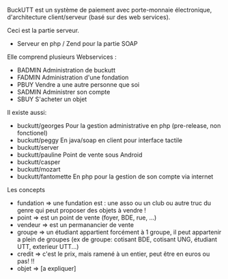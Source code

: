 BuckUTT est un système de paiement avec porte-monnaie électronique, d'architecture client/serveur (basé sur des web services).

Ceci est la partie serveur.

* Serveur en php / Zend pour la partie SOAP

Elle comprend plusieurs Webservices :

* BADMIN
Administration de buckutt
* FADMIN
Administration d'une fondation
* PBUY
Vendre a une autre personne que soi
* SADMIN
Administrer son compte
* SBUY
S'acheter un objet


Il existe aussi:

*   buckutt/georges
Pour la gestion administrative en php (pre-release, non fonctionel)
*   buckutt/peggy 
En java/soap en client pour interface tactile
*   buckutt/server
*   buckutt/pauline
Point de vente sous Android 
*   buckutt/casper
*   buckutt/mozart
*   buckutt/fantomette
En php pour la gestion de son compte via internet


Les concepts

*  fundation => une fundation est : une asso ou un club ou autre truc du genre qui peut proposer des objets à vendre !
*  point => est un point de vente (foyer, BDE, rue, ...)
*  vendeur => est un permanancier de vente 
*  groupe => un étudiant appartient forcément à 1 groupe, il peut appartenir a plein de groupes (ex de groupe: cotisant BDE, cotisant UNG, étudiant UTT, exterieur UTT...)
*  credit => c'est le prix, mais ramené à un entier, peut être en euros ou pas! !! 
*  objet => [a expliquer]

